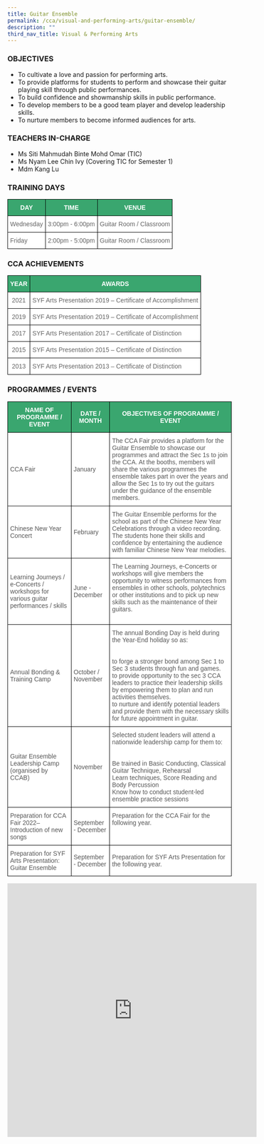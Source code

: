 ```yaml
---
title: Guitar Ensemble
permalink: /cca/visual-and-performing-arts/guitar-ensemble/
description: ""
third_nav_title: Visual & Performing Arts
---
```

### OBJECTIVES

*   To cultivate a love and passion for performing arts.
*   To provide platforms for students to perform and showcase their guitar playing skill through public performances.
*   To build confidence and showmanship skills in public performance.
*   To develop members to be a good team player and develop leadership skills.
*   To nurture members to become informed audiences for arts.

  

### TEACHERS IN-CHARGE

*   Ms Siti Mahmudah Binte Mohd Omar (TIC)  
*   Ms Nyam Lee Chin Ivy (Covering TIC for Semester 1)  
*   Mdm Kang Lu

### TRAINING DAYS

<style type="text/css">
.tg  {border-collapse:collapse;border-spacing:0;}
.tg td{border-color:black;border-style:solid;border-width:1px;font-family:Arial, sans-serif;font-size:14px;
  overflow:hidden;padding:10px 5px;word-break:normal;}
.tg th{border-color:black;border-style:solid;border-width:1px;font-family:Arial, sans-serif;font-size:14px;
  font-weight:normal;overflow:hidden;padding:10px 5px;word-break:normal;}
.tg .tg-k0s0{background-color:#3AA66F;color:#FFF;font-weight:bold;text-align:center;vertical-align:middle}
.tg .tg-cmm0{background-color:#FFF;color:#666;text-align:left;vertical-align:top}
</style>
<table class="tg">
<thead>
  <tr>
    <th class="tg-k0s0"><span style="color:#FFF;background-color:#3AA66F">DAY</span></th>
    <th class="tg-k0s0"><span style="color:#FFF;background-color:#3AA66F">TIME</span></th>
    <th class="tg-k0s0"><span style="color:#FFF;background-color:#3AA66F">VENUE</span></th>
  </tr>
</thead>
<tbody>
  <tr>
    <td class="tg-cmm0">Wednesday</td>
    <td class="tg-cmm0">3:00pm - 6:00pm</td>
    <td class="tg-cmm0">Guitar Room / Classroom </td>
  </tr>
  <tr>
    <td class="tg-cmm0">Friday</td>
    <td class="tg-cmm0">2:00pm - 5:00pm</td>
    <td class="tg-cmm0">Guitar Room / Classroom </td>
  </tr>
</tbody>
</table>

### CCA ACHIEVEMENTS

<style type="text/css">
.tg  {border-collapse:collapse;border-spacing:0;}
.tg td{border-color:black;border-style:solid;border-width:1px;font-family:Arial, sans-serif;font-size:14px;
  overflow:hidden;padding:10px 5px;word-break:normal;}
.tg th{border-color:black;border-style:solid;border-width:1px;font-family:Arial, sans-serif;font-size:14px;
  font-weight:normal;overflow:hidden;padding:10px 5px;word-break:normal;}
.tg .tg-k0s0{background-color:#3AA66F;color:#FFF;font-weight:bold;text-align:center;vertical-align:middle}
.tg .tg-zqva{background-color:#FFF;color:#666;text-align:center;vertical-align:top}
.tg .tg-cmm0{background-color:#FFF;color:#666;text-align:left;vertical-align:top}
</style>
<table class="tg">
<thead>
  <tr>
    <th class="tg-k0s0"><span style="color:#FFF;background-color:#3AA66F">YEAR</span></th>
    <th class="tg-k0s0"><span style="color:#FFF;background-color:#3AA66F">AWARDS</span></th>
  </tr>
</thead>
<tbody>
  <tr>
    <td class="tg-zqva">2021</td>
    <td class="tg-cmm0">SYF Arts Presentation 2019 – Certificate of Accomplishment </td>
  </tr>
  <tr>
    <td class="tg-zqva">2019</td>
    <td class="tg-cmm0">SYF Arts Presentation 2019 – Certificate of Accomplishment<br></td>
  </tr>
  <tr>
    <td class="tg-zqva"><span style="color:#666"> 2017</span><span style="color:#222;background-color:#FFF"> </span></td>
    <td class="tg-cmm0">SYF Arts Presentation 2017 – Certificate of Distinction<br></td>
  </tr>
  <tr>
    <td class="tg-zqva">2015</td>
    <td class="tg-cmm0">SYF Arts Presentation 2015 – Certificate of Distinction</td>
  </tr>
  <tr>
    <td class="tg-zqva">2013</td>
    <td class="tg-cmm0">SYF Arts Presentation 2013 – Certificate of Distinction</td>
  </tr>
</tbody>
</table>

### PROGRAMMES / EVENTS

<style type="text/css">
.tg  {border-collapse:collapse;border-spacing:0;}
.tg td{border-color:black;border-style:solid;border-width:1px;font-family:Arial, sans-serif;font-size:14px;
  overflow:hidden;padding:10px 5px;word-break:normal;}
.tg th{border-color:black;border-style:solid;border-width:1px;font-family:Arial, sans-serif;font-size:14px;
  font-weight:normal;overflow:hidden;padding:10px 5px;word-break:normal;}
.tg .tg-k0s0{background-color:#3AA66F;color:#FFF;font-weight:bold;text-align:center;vertical-align:middle}
.tg .tg-mwz3{background-color:#FFF;color:#565656;text-align:left;vertical-align:middle}
.tg .tg-njgx{background-color:#FFF;color:#565656;text-align:left;vertical-align:top}
</style>
<table class="tg">
<thead>
  <tr>
    <th class="tg-k0s0"><span style="color:#FFF;background-color:#3AA66F">NAME OF PROGRAMME / EVENT</span></th>
    <th class="tg-k0s0"><span style="color:#FFF;background-color:#3AA66F">DATE / MONTH</span></th>
    <th class="tg-k0s0"><span style="color:#FFF;background-color:#3AA66F">OBJECTIVES OF PROGRAMME / EVENT</span></th>
  </tr>
</thead>
<tbody>
  <tr>
    <td class="tg-mwz3"><span style="color:#565656">CCA Fair</span></td>
    <td class="tg-mwz3"><span style="color:#565656">January</span></td>
    <td class="tg-mwz3"><span style="color:#565656">The CCA Fair provides a platform for the Guitar Ensemble to showcase our programmes and attract the Sec 1s to join the CCA. At the booths, members will share the various programmes the ensemble takes part in over the years and allow the Sec 1s to try out the guitars under the guidance of the ensemble members. </span></td>
  </tr>
  <tr>
    <td class="tg-mwz3"><span style="color:#565656">Chinese New Year Concert </span></td>
    <td class="tg-mwz3"><span style="color:#565656">February</span></td>
    <td class="tg-mwz3"><span style="color:#565656">The Guitar Ensemble performs for the school as part of the Chinese New Year Celebrations through a video recording. The students hone their skills and confidence by entertaining the audience with familiar Chinese New Year melodies.   </span><br></td>
  </tr>
  <tr>
    <td class="tg-mwz3"><span style="color:#565656">Learning Journeys / e-Concerts / workshops for various guitar performances / skills</span><br></td>
    <td class="tg-mwz3"><span style="color:#565656">June - December</span></td>
    <td class="tg-mwz3"><span style="color:#565656">The Learning Journeys, e-Concerts or workshops will give members the opportunity to witness performances from ensembles in other schools, polytechnics or other institutions and to pick up new skills such as the maintenance of their guitars.</span><br><br></td>
  </tr>
  <tr>
    <td class="tg-mwz3"><span style="color:#565656">Annual Bonding &amp; Training Camp</span></td>
    <td class="tg-mwz3"><span style="color:#565656">October / November</span></td>
    <td class="tg-mwz3"><span style="color:#565656">The annual Bonding Day is held during the Year-End holiday so as:</span><br><br><br>to forge a stronger bond among Sec 1 to Sec 3 students through fun and games.<br>to provide opportunity to the sec 3 CCA leaders to practice their leadership skills by empowering them to plan and run activities themselves. <br>to nurture and identify potential leaders and provide them with the necessary skills for future appointment in guitar.</td>
  </tr>
  <tr>
    <td class="tg-mwz3"><span style="color:#565656">Guitar Ensemble Leadership Camp (organised by CCAB) </span><br></td>
    <td class="tg-mwz3"><span style="color:#565656">November</span></td>
    <td class="tg-mwz3"><span style="color:#565656">Selected student leaders will attend a nationwide leadership camp for them to:</span><br><br><br>Be trained in Basic Conducting, Classical Guitar Technique, Rehearsal<br>Learn techniques, Score Reading and Body Percussion<br>Know how to conduct student-led ensemble practice sessions</td>
  </tr>
  <tr>
    <td class="tg-mwz3"><span style="color:#565656">Preparation for CCA Fair 2022– Introduction of new songs</span><br></td>
    <td class="tg-mwz3"><span style="color:#565656">September -  December</span></td>
    <td class="tg-njgx">Preparation for the CCA Fair for the following year. <br></td>
  </tr>
  <tr>
    <td class="tg-mwz3"><span style="color:#565656">Preparation for SYF Arts Presentation: Guitar Ensemble</span><br></td>
    <td class="tg-mwz3"><span style="color:#565656">September - December</span></td>
    <td class="tg-mwz3"><span style="color:#565656">Preparation for SYF Arts Presentation for the following year.</span></td>
  </tr>
</tbody>
</table>


<iframe allowfullscreen="true" height="569" width="560" frameborder="0" src="https://docs.google.com/presentation/d/e/2PACX-1vQtyDRiLwDR_vNqOrQvOAoUnkmQGyfYktYobLCLvn8Ufv8W3atfqyCf0htE9-kYobFo3mQpYiWz_Mqq/embed?start=true&amp;loop=true&amp;delayms=3000"></iframe>
